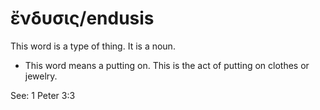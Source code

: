# ἔνδυσις/endusis 
This word is a type of thing. It is a noun. 

* This word means a putting on. This is the act of putting on clothes or jewelry.

See: 1 Peter 3:3
